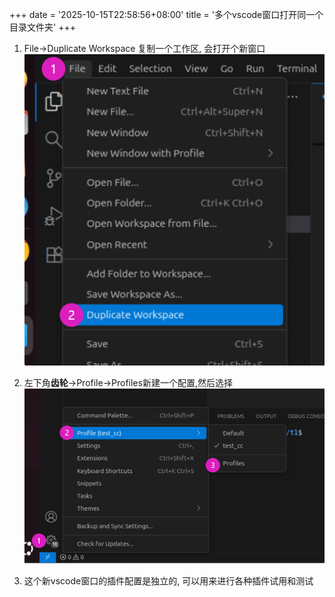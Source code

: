 +++
date = '2025-10-15T22:58:56+08:00'
title = '多个vscode窗口打开同一个目录文件夹'
+++
1. File->Duplicate Workspace 复制一个工作区, 会打开个新窗口 
![](20251015235458.png) 

2. 左下角**齿轮**->Profile->Profiles新建一个配置,然后选择 
![](20251015235427.png) 

3. 这个新vscode窗口的插件配置是独立的, 可以用来进行各种插件试用和测试


